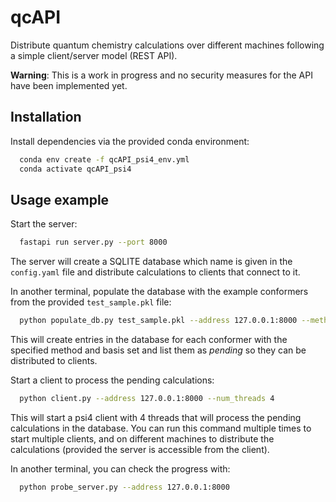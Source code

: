 # qcAPI

Distribute quantum chemistry calculations over different machines following a simple client/server model (REST API).

**Warning**: This is a work in progress and no security measures for the API have been implemented yet.

## Installation

Install dependencies via the provided conda environment:
```bash
  conda env create -f qcAPI_psi4_env.yml
  conda activate qcAPI_psi4
```

## Usage example

Start the server:
```bash
  fastapi run server.py --port 8000
```
The server will create a SQLITE database which name is given in the `config.yaml` file and distribute calculations to clients that connect to it.

In another terminal, populate the database with the example conformers from the provided `test_sample.pkl` file:
```bash
  python populate_db.py test_sample.pkl --address 127.0.0.1:8000 --method hf --basis sto-3g
```
This will create entries in the database for each conformer with the specified method and basis set and list them as *pending* so they can be distributed to clients.

Start a client to process the pending calculations:
```bash
  python client.py --address 127.0.0.1:8000 --num_threads 4
```
This will start a psi4 client with 4 threads that will process the pending calculations in the database.
You can run this command multiple times to start multiple clients, and on different machines to distribute the calculations (provided the server is accessible from the client).

In another terminal, you can check the progress with:
```bash
  python probe_server.py --address 127.0.0.1:8000 
```
